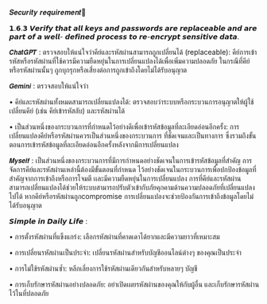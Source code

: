 𝑺𝒆𝒄𝒖𝒓𝒊𝒕𝒚 𝒓𝒆𝒒𝒖𝒊𝒓𝒆𝒎𝒆𝒏𝒕🩻

𝟭.𝟲.𝟯 𝙑𝙚𝙧𝙞𝙛𝙮 𝙩𝙝𝙖𝙩 𝙖𝙡𝙡 𝙠𝙚𝙮𝙨 𝙖𝙣𝙙 𝙥𝙖𝙨𝙨𝙬𝙤𝙧𝙙𝙨 𝙖𝙧𝙚 𝙧𝙚𝙥𝙡𝙖𝙘𝙚𝙖𝙗𝙡𝙚 𝙖𝙣𝙙 𝙖𝙧𝙚 𝙥𝙖𝙧𝙩 𝙤𝙛 𝙖 𝙬𝙚𝙡𝙡-
𝙙𝙚𝙛𝙞𝙣𝙚𝙙 𝙥𝙧𝙤𝙘𝙚𝙨𝙨 𝙩𝙤 𝙧𝙚-𝙚𝙣𝙘𝙧𝙮𝙥𝙩 𝙨𝙚𝙣𝙨𝙞𝙩𝙞𝙫𝙚 𝙙𝙖𝙩𝙖.

𝘾𝙝𝙖𝙩𝙂𝙋𝙏 :
ตรวจสอบให้แน่ใจว่าคีย์และรหัสผ่านสามารถถูกเปลี่ยนได้ (replaceable):
คีย์การเข้ารหัสหรือรหัสผ่านที่ใช้ควรมีความยืดหยุ่นในการเปลี่ยนแปลงได้เพื่อเพิ่มความปลอดภัย
ในกรณีที่คีย์หรือรหัสผ่านนั้นๆ ถูกบุกรุกหรือเสี่ยงต่อการถูกเข้าถึงโดยไม่ได้รับอนุญาต


𝙂𝙚𝙢𝙞𝙣𝙞 :
ตรวจสอบให้แน่ใจว่า

• คีย์และรหัสผ่านทั้งหมดสามารถเปลี่ยนแปลงได้: ตรวจสอบว่าระบบหรือกระบวนการอนุญาตให้ผู้ใช้เปลี่ยนคีย์ (เช่น คีย์เข้ารหัสลับ) และรหัสผ่านได้

• เป็นส่วนหนึ่งของกระบวนการที่กำหนดไว้อย่างดีเพื่อเข้ารหัสข้อมูลที่ละเอียดอ่อนอีกครั้ง: การเปลี่ยนแปลงคีย์หรือรหัสผ่านควรเป็นส่วนหนึ่งของกระบวนการ
  ที่ชัดเจนและเป็นทางการ ซึ่งรวมถึงขั้นตอนการเข้ารหัสข้อมูลที่ละเอียดอ่อนอีกครั้งหลังจากมีการเปลี่ยนแปลง
  

𝙈𝙮𝙨𝙚𝙡𝙛 :
เป็นส่วนหนึ่งของกระบวนการที่มีการกำหนดอย่างชัดเจนในการเข้ารหัสข้อมูลที่สำคัญ การจัดการคีย์และรหัสผ่านเหล่านี้ต้องมีขั้นตอนที่กำหนด
ไว้อย่างชัดเจนในกระบวนการเพื่อปกป้องข้อมูลที่สำคัญจากการเข้าถึงหรือการโจมตี เเละมีความยืดหยุ่นในการเปลี่ยนแปลง การที่คีย์และรหัสผ่าน
สามารถเปลี่ยนแปลงได้ช่วยให้ระบบสามารถปรับตัวเข้ากับภัยคุกคามด้านความปลอดภัยที่เปลี่ยนแปลงไปได้ หากคีย์หรือรหัสผ่านถูกcompromise 
การเปลี่ยนแปลงจะช่วยป้องกันการเข้าถึงข้อมูลโดยไม่ได้รับอนุญาต


𝙎𝙞𝙢𝙥𝙡𝙚 𝙞𝙣 𝘿𝙖𝙞𝙡𝙮 𝙇𝙞𝙛𝙚 :

• การตั้งรหัสผ่านที่แข็งแกร่ง: เลือกรหัสผ่านที่คาดเดาได้ยากและมีความยาวที่เหมาะสม

• การเปลี่ยนรหัสผ่านเป็นประจำ: เปลี่ยนรหัสผ่านสำหรับบัญชีออนไลน์ต่างๆ ของคุณเป็นประจำ

• การไม่ใช้รหัสผ่านซ้ำ: หลีกเลี่ยงการใช้รหัสผ่านเดียวกันสำหรับหลายๆ บัญชี

• การเก็บรักษารหัสผ่านอย่างปลอดภัย: อย่าเปิดเผยรหัสผ่านของคุณให้กับผู้อื่น และเก็บรักษารหัสผ่านไว้ในที่ปลอดภัย


